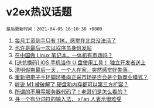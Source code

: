 # v2ex热议话题

`最后更新时间：2021-04-05 16:10:30 +0800`

1. [每月工资到手只有 11K，感觉在北京没法活了](https://www.v2ex.com/t/768071)
1. [也许是最后一次以程序员身份发帖](https://www.v2ex.com/t/767990)
1. [在中国做 Linux 笔记本，一体机有市场吗？](https://www.v2ex.com/t/768012)
1. [[送兑换码] iOS 手机当作 U 盘使用工具！ 独立开发者送上](https://www.v2ex.com/t/768035)
1. [清明假期最后一天，一个人在家，突然感觉好失落。](https://www.v2ex.com/t/768083)
1. [重新把电子手环脚环推向正采市场是否会是个新商业模式？](https://www.v2ex.com/t/768034)
1. [听说 M1 被破解了 硬盘和内存都可以第三方扩容？](https://www.v2ex.com/t/767969)
1. [所谓的不用写服务器代码了！老哥们是怎么看的？](https://www.v2ex.com/t/767982)
1. [寻一个有分词符的输入法， xi'an 人表示很难受](https://www.v2ex.com/t/768050)

